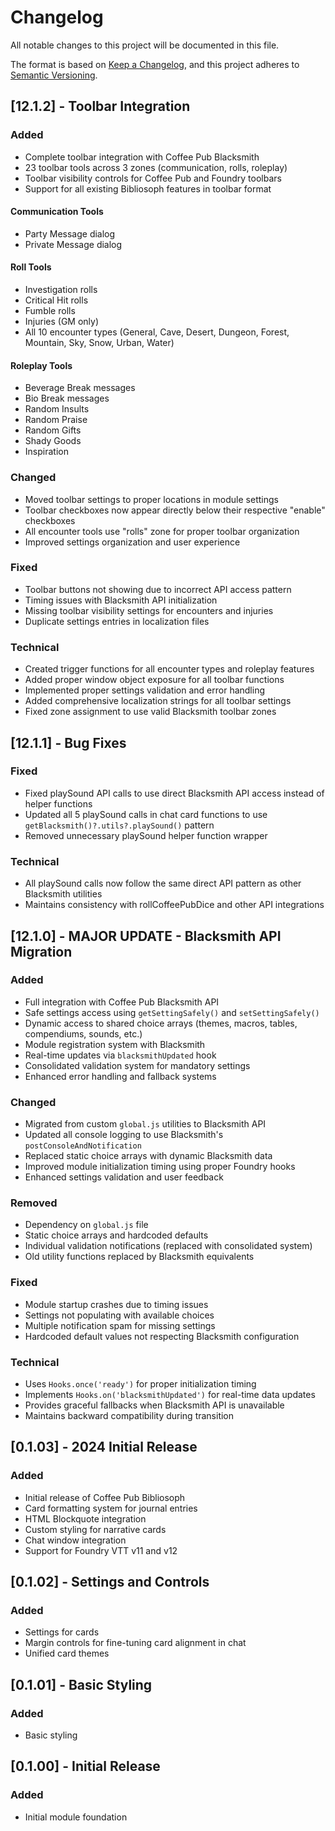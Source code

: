# Changelog

All notable changes to this project will be documented in this file.

The format is based on [Keep a Changelog](https://keepachangelog.com/en/1.0.0/),
and this project adheres to [Semantic Versioning](https://semver.org/spec/v2.0.0.html).


## [12.1.2] - Toolbar Integration

### Added
- Complete toolbar integration with Coffee Pub Blacksmith
- 23 toolbar tools across 3 zones (communication, rolls, roleplay)
- Toolbar visibility controls for Coffee Pub and Foundry toolbars
- Support for all existing Bibliosoph features in toolbar format

#### Communication Tools
- Party Message dialog
- Private Message dialog

#### Roll Tools
- Investigation rolls
- Critical Hit rolls
- Fumble rolls
- Injuries (GM only)
- All 10 encounter types (General, Cave, Desert, Dungeon, Forest, Mountain, Sky, Snow, Urban, Water)

#### Roleplay Tools
- Beverage Break messages
- Bio Break messages
- Random Insults
- Random Praise
- Random Gifts
- Shady Goods
- Inspiration

### Changed
- Moved toolbar settings to proper locations in module settings
- Toolbar checkboxes now appear directly below their respective "enable" checkboxes
- All encounter tools use "rolls" zone for proper toolbar organization
- Improved settings organization and user experience

### Fixed
- Toolbar buttons not showing due to incorrect API access pattern
- Timing issues with Blacksmith API initialization
- Missing toolbar visibility settings for encounters and injuries
- Duplicate settings entries in localization files

### Technical
- Created trigger functions for all encounter types and roleplay features
- Added proper window object exposure for all toolbar functions
- Implemented proper settings validation and error handling
- Added comprehensive localization strings for all toolbar settings
- Fixed zone assignment to use valid Blacksmith toolbar zones

## [12.1.1] - Bug Fixes

### Fixed
- Fixed playSound API calls to use direct Blacksmith API access instead of helper functions
- Updated all 5 playSound calls in chat card functions to use `getBlacksmith()?.utils?.playSound()` pattern
- Removed unnecessary playSound helper function wrapper

### Technical
- All playSound calls now follow the same direct API pattern as other Blacksmith utilities
- Maintains consistency with rollCoffeePubDice and other API integrations

## [12.1.0] - MAJOR UPDATE - Blacksmith API Migration

### Added
- Full integration with Coffee Pub Blacksmith API
- Safe settings access using `getSettingSafely()` and `setSettingSafely()`
- Dynamic access to shared choice arrays (themes, macros, tables, compendiums, sounds, etc.)
- Module registration system with Blacksmith
- Real-time updates via `blacksmithUpdated` hook
- Consolidated validation system for mandatory settings
- Enhanced error handling and fallback systems

### Changed
- Migrated from custom `global.js` utilities to Blacksmith API
- Updated all console logging to use Blacksmith's `postConsoleAndNotification`
- Replaced static choice arrays with dynamic Blacksmith data
- Improved module initialization timing using proper Foundry hooks
- Enhanced settings validation and user feedback

### Removed
- Dependency on `global.js` file
- Static choice arrays and hardcoded defaults
- Individual validation notifications (replaced with consolidated system)
- Old utility functions replaced by Blacksmith equivalents

### Fixed
- Module startup crashes due to timing issues
- Settings not populating with available choices
- Multiple notification spam for missing settings
- Hardcoded default values not respecting Blacksmith configuration

### Technical
- Uses `Hooks.once('ready')` for proper initialization timing
- Implements `Hooks.on('blacksmithUpdated')` for real-time data updates
- Provides graceful fallbacks when Blacksmith API is unavailable
- Maintains backward compatibility during transition

## [0.1.03] - 2024 Initial Release

### Added
- Initial release of Coffee Pub Bibliosoph
- Card formatting system for journal entries
- HTML Blockquote integration
- Custom styling for narrative cards
- Chat window integration
- Support for Foundry VTT v11 and v12

## [0.1.02] - Settings and Controls

### Added
- Settings for cards
- Margin controls for fine-tuning card alignment in chat
- Unified card themes

## [0.1.01] - Basic Styling

### Added
- Basic styling

## [0.1.00] - Initial Release

### Added
- Initial module foundation
